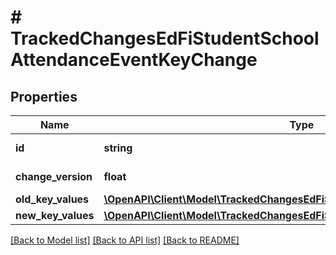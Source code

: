 # # TrackedChangesEdFiStudentSchoolAttendanceEventKeyChange

## Properties

Name | Type | Description | Notes
------------ | ------------- | ------------- | -------------
**id** | **string** | Resource identifier | [optional]
**change_version** | **float** | Change version | [optional]
**old_key_values** | [**\OpenAPI\Client\Model\TrackedChangesEdFiStudentSchoolAttendanceEventKey**](TrackedChangesEdFiStudentSchoolAttendanceEventKey.md) |  | [optional]
**new_key_values** | [**\OpenAPI\Client\Model\TrackedChangesEdFiStudentSchoolAttendanceEventKey**](TrackedChangesEdFiStudentSchoolAttendanceEventKey.md) |  | [optional]

[[Back to Model list]](../../README.md#models) [[Back to API list]](../../README.md#endpoints) [[Back to README]](../../README.md)
